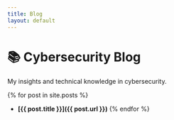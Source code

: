 ```yaml
---
title: Blog
layout: default
---
```


# 📚 Cybersecurity Blog  
My insights and technical knowledge in cybersecurity.

{% for post in site.posts %}
- **[{{ post.title }}]({{ post.url }})**
{% endfor %}
